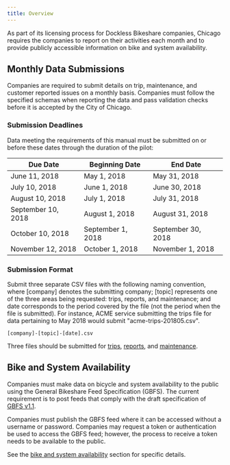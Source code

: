 ```yaml
---
title: Overview
---
```


As part of its licensing process for Dockless Bikeshare companies, Chicago requires the companies to report on their activities each month and to provide publicly accessible information on bike and system availability.

## Monthly Data Submissions

Companies are required to submit details on trip, maintenance, and customer reported issues on a monthly basis. Companies must follow the specified schemas when reporting the data and pass validation checks before it is accepted by the City of Chicago.

### Submission Deadlines

Data meeting the requirements of this manual must be submitted on or before these dates through the duration of the pilot:

|      Due Date       |   Beginning Date   |      End Date      |
|---------------------|--------------------|--------------------|
| June 11, 2018       | May 1, 2018        | May 31, 2018       |
| July 10, 2018       | June 1, 2018       | June 30, 2018      |
| August 10, 2018     | July 1, 2018       | July 31, 2018      |
| September 10, 2018  | August 1, 2018     | August 31, 2018    |
| October 10, 2018    | September 1, 2018  | September 30, 2018 |
| November 12, 2018   | October 1, 2018    | November 1, 2018   |


### Submission Format

Submit three separate CSV files with the following naming convention, where [company] denotes the submitting company; [topic] represents one of the three areas being requested: trips, reports, and maintenance; and date corresponds to the period covered by the file (not the period when the file is submitted). For instance, ACME service submitting the trips file for data pertaining to May 2018 would submit "acme-trips-201805.csv".

```
[company]-[topic]-[date].csv
```

Three files should be submitted for [trips](trips), [reports](reports), and [maintenance](maintenance).

## Bike and System Availability

Companies must make data on bicycle and system availability to the public using the General Bikeshare Feed Specification (GBFS). The current requirement is to post feeds that comply with the draft specification of [GBFS v1.1](https://github.com/dsgermain/gbfs/blob/f76251ad4c754b62defc42562887724f287b73ea/gbfs.md). 

Companies must publish the GBFS feed where it can be accessed without a username or password. Companies may request a token or authentication be used to access the GBFS feed; however, the process to receive a token needs to be available to the public.

See the [bike and system availability](gbfs) section for specific details.
